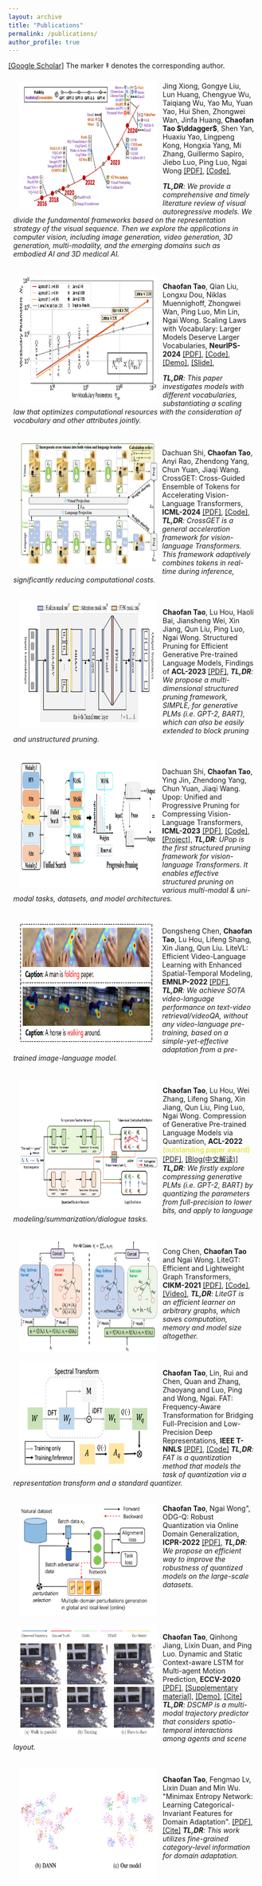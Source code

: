 ```yaml
---
layout: archive
title: "Publications"
permalink: /publications/
author_profile: true
---
```


[[Google Scholar]](https://scholar.google.com/citations?hl=en&view_op=list_works&gmla=AJsN-F5DfisY6qynQkPPreVmBlpCYV8WALf-n4aVHphvfHF9GAmm2cYErmRxuXccCwkrSglgJN4L6s2t4Cn5Ei6r5jEfLOvnoA&user=gjmfLroAAAAJ)
   The marker $\ddagger$ denotes the corresponding author.

<div style="display:inline-block; border:2px; margin:10px;">
 <img src="../images/paper_cover_image/auto.png" style="float:left;" width="280" height="256"  alt="markdown" align="left" hspace="10px">
Jing Xiong, Gongye Liu, Lun Huang, Chengyue Wu, Taiqiang Wu, Yao Mu, Yuan Yao, Hui Shen, Zhongwei Wan, Jinfa Huang, <b>Chaofan Tao $\ddagger$</b>, Shen Yan, Huaxiu Yao, Lingpeng Kong, Hongxia Yang, Mi Zhang, Guillermo Sapiro, Jiebo Luo, Ping Luo, Ngai Wong
<a href="https://arxiv.org/pdf/2411.05902v1">[PDF]</a>,
<a href="https://github.com/ChaofanTao/Autoregressive-Models-in-Vision-Survey">[Code]</a>,

<i><b>TL,DR</b>: We provide a comprehensive and timely literature review of visual autoregressive models. We divide the fundamental frameworks based on the representation strategy of the visual sequence. Then we explore the applications in computer vision, including image generation, video generation, 3D generation,  multi-modality, and the emerging domains such as embodied AI and 3D medical AI.</i>
</div>



<div style="display:inline-block; border:2px; margin:10px;">
 <img src="../images/paper_cover_image/scaling_v.png" style="float:left;" width="280" height="256"  alt="markdown" align="left" hspace="10px">
<p><b>Chaofan Tao</b>, Qian Liu, Longxu Dou, Niklas Muennighoff, Zhongwei Wan, Ping Luo, Min Lin, Ngai Wong. Scaling Laws with Vocabulary: Larger Models Deserve Larger Vocabularies, <b>NeurIPS-2024</b> 
<a href="https://arxiv.org/abs/2407.13623">[PDF]</a>,
<a href="https://github.com/sail-sg/scaling-with-vocab">[Code]</a>,
<a href="https://huggingface.co/spaces/sail/scaling-with-vocab-demo">[Demo]</a>,
<a href="../files/scaling-vocab_v2.pdf">[Slide]</a>,

<i><b>TL,DR</b>: This paper investigates models with different vocabularies, substantiating a scaling law that optimizes computational resources with the consideration of vocabulary and other attributes jointly.</i>
</p>
</div>

<div style="display:inline-block; border:2px; margin:10px;">
 <img src="../images/paper_cover_image/crossget.png" style="float:left;" width="279" height="256"  alt="markdown" align="left" hspace="10px">
<p>Dachuan Shi, <b>Chaofan Tao</b>, Anyi Rao, Zhendong Yang, Chun Yuan, Jiaqi Wang. CrossGET: Cross-Guided Ensemble of Tokens for Accelerating Vision-Language Transformers, <b>ICML-2024</b>
<a href="https://arxiv.org/abs/2305.17455">[PDF]</a>,
<a href="https://github.com/sdc17/CrossGET">[Code]</a>,
<i><b>TL,DR</b>: CrossGET is a general acceleration framework for vision-language Transformers. This framework adaptively combines tokens in real-time during inference, significantly reducing computational costs.</i>
</p>
</div>

<div style="display:inline-block; border:2px; margin:10px;">
 <img src="../images/paper_cover_image/simple.png" style="float:left;" width="280" height="256"  alt="markdown" align="left" hspace="10px">
<p><b>Chaofan Tao</b>, Lu Hou, Haoli Bai, Jiansheng Wei, Xin Jiang, Qun Liu, Ping Luo, Ngai Wong. Structured Pruning for Efficient Generative Pre-trained Language Models, Findings of <b>ACL-2023</b>
<a href="https://aclanthology.org/2023.findings-acl.692/">[PDF]</a>,
<i><b>TL,DR</b>: We propose a multi-dimensional structured pruning framework, SIMPLE, for generative PLMs (i.e. GPT-2, BART), which can also be easily extended to block pruning and unstructured pruning.</i>
</p>
</div>

<div style="display:inline-block; border:2px; margin:10px;">
 <img src="../images/paper_cover_image/upop.png" style="float:left;" width="279" height="256"  alt="markdown" align="left" hspace="10px">
<p>Dachuan Shi, <b>Chaofan Tao</b>, Ying Jin, Zhendong Yang, Chun Yuan, Jiaqi Wang. Upop: Unified and Progressive Pruning for Compressing Vision-Language Transformers, <b>ICML-2023</b>
<a href="https://arxiv.org/pdf/2301.13741.pdf">[PDF]</a>,
<a href="https://github.com/sdc17/UPop">[Code]</a>,
<a href="https://dachuanshi.com/UPop-Project/">[Project]</a>,
<i><b>TL,DR</b>: UPop is the first structured pruning framework for vision-language Transformers. It enables effective structured pruning on various multi-modal & uni-modal tasks, datasets, and model architectures.</i>
</p>
</div>

<div style="display:inline-block; border:2px; margin:10px;">
 <img src="../images/paper_cover_image/litevl.png" style="float:left;" width="279" height="256"  alt="markdown" align="left" hspace="10px">
<p>Dongsheng Chen, <b>Chaofan Tao</b>, Lu Hou, Lifeng Shang, Xin Jiang, Qun Liu. LiteVL: Efficient Video-Language Learning with Enhanced Spatial-Temporal Modeling, <b>EMNLP-2022</b>
<a href="https://arxiv.org/abs/2210.11929">[PDF]</a>,
<i><b>TL,DR</b>: We achieve SOTA video-language performance on  text-video retrieval/videoQA, without any video-language pre-training, based on a simple-yet-effective adaptation from a pre-trained image-language model.</i>
</p>
</div>

<div style="display:inline-block; border:2px; margin:10px;">
 <img src="../images/paper_cover_image/quantgpt.png" style="float:left;" width="280" height="256"  alt="markdown" align="left" hspace="10px">
<p><b>Chaofan Tao</b>, Lu Hou, Wei Zhang, Lifeng Shang, Xin Jiang, Qun Liu, Ping Luo, Ngai Wong. Compression of Generative Pre-trained Language Models via Quantization, <b>ACL-2022</b> 
<font style="color:#dddd00">(outstanding paper award)</font>
<a href="https://arxiv.org/abs/2203.10705">[PDF]</a>,
<a href="https://mp.weixin.qq.com/s/H0ydIEAef-wh-341RZtzng">[Blog(中文解读)]</a>
<i><b>TL,DR</b>: We firstly explore compressing generative PLMs (i.e. GPT-2, BART) by quantizing the parameters from full-precision to lower bits, and apply to language modeling/summarization/dialogue tasks.</i>
</p>
</div>

<div style="display:inline-block; border:2px; margin:10px;">
 <img src="../images/paper_cover_image/litegt.png" style="float:left;" width="280" height="224" alt="markdown" align="left" hspace="10px">
<p>Cong Chen, <b>Chaofan Tao</b> and Ngai Wong. LiteGT: Efficient and Lightweight Graph Transformers, <b>CIKM-2021</b>
<a href="https://dl.acm.org/doi/pdf/10.1145/3459637.3482272">[PDF]</a>,
<a href="https://github.com/ChaofanTao/litegt">[Code]</a>,
<a href="https://underline.io/lecture/36309-litegt-efficient-and-lightweight-graph-transformers">[Video]</a>,
<i><b>TL,DR</b>: LiteGT is an efficient learner on arbitrary graphs, which saves computation, memory and model size altogether.</i>
</p>
</div>

<div style="display:inline-block; border:2px; margin:10px;">
 <img src="../images/paper_cover_image/fat.png" style="float:left;" width="280" height="224" alt="markdown"  align="left" hspace="10px">
<p><b>Chaofan Tao</b>, Lin, Rui and Chen, Quan and Zhang, Zhaoyang and Luo, Ping and Wong, Ngai. FAT: Frequency-Aware Transformation for Bridging Full-Precision and Low-Precision Deep Representations, <b>IEEE T-NNLS</b>
<a href="https://ieeexplore.ieee.org/document/9837828">[PDF]</a>,
<a href="https://github.com/ChaofanTao/FAT_Quantization">[Code]</a>
<i><b>TL,DR</b>: FAT is a quantization method that models the task of quantization via a representation transform and a standard quantizer.</i>
</p>
</div>

<div style="display:inline-block; border:2px; margin:10px;">
 <img src="../images/paper_cover_image/odgq.png" style="float:left;" width="280" height="224" alt="markdown" align="left" hspace="10px">
<b>Chaofan Tao</b>, Ngai Wong", ODG-Q: Robust Quantization via Online Domain Generalization, <b>ICPR-2022</b>
<a href="https://arxiv.org/abs/2210.08701">[PDF]</a>,
<i><b>TL,DR</b>: We propose an efficient way to improve the robustness of quantized models on the large-scale datasets. </i>
</p>
</div>


<div style="display:inline-block; border:2px; margin:10px;">
 <img src="../images/paper_cover_image/dscmp.png" style="float:left;" width="280" height="224" alt="markdown"  align="left" hspace="10px">
<p><b>Chaofan Tao</b>, Qinhong Jiang, Lixin Duan, and Ping Luo. Dynamic and Static Context-aware LSTM for Multi-agent Motion Prediction, <b>ECCV-2020</b>
<a href="http://www.ecva.net/papers/eccv_2020/papers_ECCV/html/3801_ECCV_2020_paper.php">[PDF]</a>,
<a href="../files/ECCV20-SM.pdf">[Supplementary material]</a>,
<a href="../files/ECCV20-demo.mp4">[Demo]</a>,
<a href="../files/bib/dscmp_eccv20.txt">[Cite]</a>
<i><b>TL,DR</b>: DSCMP is a multi-modal trajectory predictor that considers  spatio-temporal interactions among agents and scene layout.</i>
</p>
</div>

<div style="display:inline-block; border:2px; margin:10px;">
 <img src="../images/paper_cover_image/mmen.png" style="float:left;" width="280" height="224" alt="markdown" align="left" hspace="10px">
<p><b>Chaofan Tao</b>, Fengmao Lv, Lixin Duan and Min Wu. "Minimax Entropy Network: Learning Categorical-Invariant Features for Domain Adaptation".
<a href="https://arxiv.org/abs/1904.09601">[PDF]</a>,
<a href="../files/bib/mmen.txt">[Cite]</a>
<i><b>TL,DR</b>:  This work utilizes fine-grained category-level information for domain adaptation.</i>
</p>
</div>

